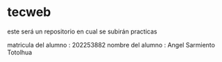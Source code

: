 # tecweb
este será un repositorio en cual se subirán practicas 

matricula del alumno : 202253882
nombre del alumno : Angel Sarmiento Totolhua